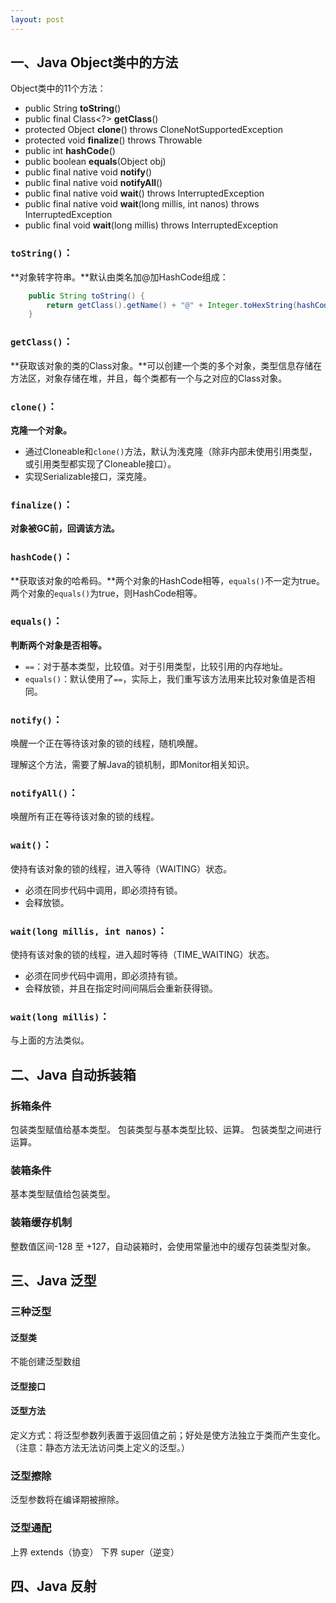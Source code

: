 ```yaml
---
layout: post
---
```


<!-- **********  **********  **********  ********** -->
## 一、Java Object类中的方法
Object类中的11个方法：

- public String **toString**()
- public final Class<?> **getClass**()
- protected Object **clone**() throws CloneNotSupportedException
- protected void **finalize**() throws Throwable
- public int **hashCode**()
- public boolean **equals**(Object obj)
- public final native void **notify**()
- public final native void **notifyAll**()
- public final native void **wait**() throws InterruptedException
- public final native void **wait**(long millis, int nanos) throws InterruptedException
- public final void **wait**(long millis) throws InterruptedException



### `toString()`：
**对象转字符串。**默认由类名加@加HashCode组成：

```java
    public String toString() {
        return getClass().getName() + "@" + Integer.toHexString(hashCode());
    }
```

### `getClass()`：

**获取该对象的类的Class对象。**可以创建一个类的多个对象，类型信息存储在方法区，对象存储在堆，并且，每个类都有一个与之对应的Class对象。

### `clone()`：

**克隆一个对象。**

- 通过Cloneable和`clone()`方法，默认为浅克隆（除非内部未使用引用类型，或引用类型都实现了Cloneable接口）。
- 实现Serializable接口，深克隆。

### `finalize()`：

**对象被GC前，回调该方法。**


### `hashCode()`：

**获取该对象的哈希码。**两个对象的HashCode相等，`equals()`不一定为true。两个对象的`equals()`为true，则HashCode相等。

### `equals()`：

**判断两个对象是否相等。**

- `==`：对于基本类型，比较值。对于引用类型，比较引用的内存地址。
- `equals()`：默认使用了`==`，实际上，我们重写该方法用来比较对象值是否相同。

### `notify()`：

唤醒一个正在等待该对象的锁的线程，随机唤醒。

理解这个方法，需要了解Java的锁机制，即Monitor相关知识。

### `notifyAll()`：

唤醒所有正在等待该对象的锁的线程。

### `wait()`：

使持有该对象的锁的线程，进入等待（WAITING）状态。

- 必须在同步代码中调用，即必须持有锁。
- 会释放锁。

### `wait(long millis, int nanos)`：

使持有该对象的锁的线程，进入超时等待（TIME_WAITING）状态。

- 必须在同步代码中调用，即必须持有锁。
- 会释放锁，并且在指定时间间隔后会重新获得锁。

### `wait(long millis)`：

与上面的方法类似。


<!-- **********  **********  **********  ********** -->
## 二、Java 自动拆装箱
### 拆箱条件

包装类型赋值给基本类型。
包装类型与基本类型比较、运算。
包装类型之间进行运算。

### 装箱条件

基本类型赋值给包装类型。

### 装箱缓存机制

整数值区间-128 至 +127，自动装箱时，会使用常量池中的缓存包装类型对象。

<!-- **********  **********  **********  ********** -->
## 三、Java 泛型
### 三种泛型

#### 泛型类
不能创建泛型数组
#### 泛型接口
#### 泛型方法
定义方式：将泛型参数列表置于返回值之前；好处是使方法独立于类而产生变化。（注意：静态方法无法访问类上定义的泛型。）

### 泛型擦除
泛型参数将在编译期被擦除。
### 泛型通配
上界 extends（协变）
下界 super（逆变）

<!-- **********  **********  **********  ********** -->
## 四、Java 反射